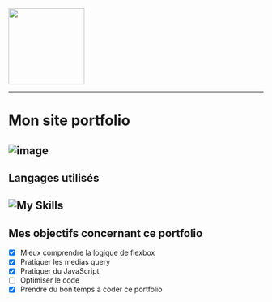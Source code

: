 <img src="https://user-images.githubusercontent.com/97635006/210299870-185f4081-84bc-428e-b0fc-226c710a81e1.png" width="150" height="150" />

---
# Mon site portfolio
![image](https://user-images.githubusercontent.com/97635006/210194444-8233cdd2-7750-4cac-b218-762b56d00348.png)
---
## Langages utilisés
![My Skills](https://skillicons.dev/icons?i=html,css,js)
---
## Mes objectifs concernant ce portfolio
- [x] Mieux comprendre la logique de flexbox
- [x] Pratiquer les medias query
- [x] Pratiquer du JavaScript
- [ ] Optimiser le code
- [x] Prendre du bon temps à coder ce portfolio
